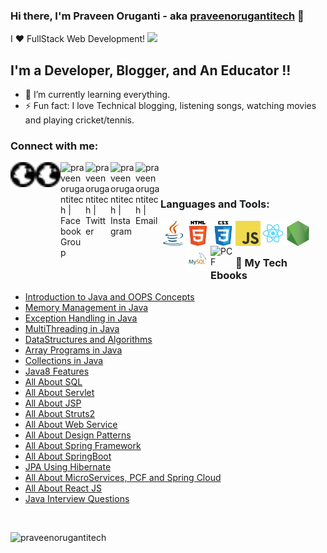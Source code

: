 
### Hi there, I'm Praveen Oruganti - aka [praveenorugantitech][linktree] 👋

I ❤️ FullStack Web Development! <img height="64px" src="https://raw.githubusercontent.com/praveenorugantitech/praveenorugantitech/master/images/Developer.gif">

## I'm a Developer, Blogger, and An Educator !!
- 🔭 I’m currently learning everything. 
- ⚡ Fun fact: I love Technical blogging, listening songs, watching movies and playing cricket/tennis.


### Connect with me:

[<img align="left" alt="praveenorugantitech| Linktree" width="40px" src="https://raw.githubusercontent.com/iconic/open-iconic/master/svg/globe.svg" />][linktree]
[<img align="left" alt="praveenorugantitech| Blog" width="40px" src="https://raw.githubusercontent.com/iconic/open-iconic/master/svg/globe.svg" />][website]
[<img align="left" alt="praveenorugantitech | Facebook Group" width="40px" src="https://cdn.jsdelivr.net/npm/simple-icons@v3/icons/facebook.svg" />][facebookgroup]
[<img align="left" alt="praveenorugantitech | Twitter" width="40px" src="https://cdn.jsdelivr.net/npm/simple-icons@v3/icons/twitter.svg" />][twitter]
[<img align="left" alt="praveenorugantitech | Instagram" width="40px" src="https://cdn.jsdelivr.net/npm/simple-icons@v3/icons/instagram.svg" />][instagram]
[<img align="left" alt="praveenorugantitech | Email" width="40px" src="https://cdn.jsdelivr.net/npm/simple-icons@v3/icons/gmail.svg" />][email]

<br/><br/>

### Languages and Tools:

<img align="left" alt="JAVA" width="40px" src="https://raw.githubusercontent.com/github/explore/80688e429a7d4ef2fca1e82350fe8e3517d3494d/topics/java/java.png" />
<img align="left" alt="HTML5" width="40px" src="https://raw.githubusercontent.com/github/explore/80688e429a7d4ef2fca1e82350fe8e3517d3494d/topics/html/html.png" />
<img align="left" alt="CSS3" width="40px" src="https://raw.githubusercontent.com/github/explore/80688e429a7d4ef2fca1e82350fe8e3517d3494d/topics/css/css.png" />
<img align="left" alt="JavaScript" width="40px" src="https://raw.githubusercontent.com/github/explore/80688e429a7d4ef2fca1e82350fe8e3517d3494d/topics/javascript/javascript.png" />
<img align="left" alt="React" width="40px" src="https://raw.githubusercontent.com/github/explore/80688e429a7d4ef2fca1e82350fe8e3517d3494d/topics/react/react.png" />
<img align="left" alt="Node.js" width="40px" src="https://raw.githubusercontent.com/github/explore/80688e429a7d4ef2fca1e82350fe8e3517d3494d/topics/nodejs/nodejs.png" />
<img align="left" alt="MySQL" width="40px" src="https://raw.githubusercontent.com/github/explore/80688e429a7d4ef2fca1e82350fe8e3517d3494d/topics/mysql/mysql.png" />
<img align="left" alt="PCF" width="40px" src="https://avatars2.githubusercontent.com/u/5497370?s=200&v=4" />

<br/><br/>


### 📕 My Tech Ebooks
- [Introduction to Java and OOPS Concepts](https://github.com/praveenorugantitech/praveenorugantitech-ebooks/raw/master/Java%20Introduction_OOPS%20Concepts.pdf)
- [Memory Management in Java](https://github.com/praveenorugantitech/praveenorugantitech-ebooks/raw/master/Java%20Memory%20Management.pdf)
- [Exception Handling in Java](https://github.com/praveenorugantitech/praveenorugantitech-ebooks/raw/master/Java%20Exception%20Handling.pdf)
- [MultiThreading in Java](https://github.com/praveenorugantitech/praveenorugantitech-ebooks/raw/master/Java%20MultiThreading.pdf)
- [DataStructures and Algorithms](https://github.com/praveenorugantitech/praveenorugantitech-ebooks/raw/master/DataStructures_Algorithms.pdf)
- [Array Programs in Java](https://github.com/praveenorugantitech/praveenorugantitech-ebooks/raw/master/Java%20Array%20Programs.pdf)
- [Collections in Java](https://github.com/praveenorugantitech/praveenorugantitech-ebooks/raw/master/Java%20Collections.pdf)
- [Java8 Features](https://github.com/praveenorugantitech/praveenorugantitech-ebooks/raw/master/Java8%20Features.pdf)
- [All About SQL](https://github.com/praveenorugantitech/praveenorugantitech-ebooks/raw/master/SQL.pdf)
- [All About Servlet](https://github.com/praveenorugantitech/praveenorugantitech-ebooks/raw/master/Servlet.pdf)
- [All About JSP](https://github.com/praveenorugantitech/praveenorugantitech-ebooks/raw/master/JSP.pdf)
- [All About Struts2](https://github.com/praveenorugantitech/praveenorugantitech-ebooks/raw/master/Struts2.pdf)
- [All About Web Service](https://github.com/praveenorugantitech/praveenorugantitech-ebooks/raw/master/Web%20Service.pdf)
- [All About Design Patterns](https://github.com/praveenorugantitech/praveenorugantitech-ebooks/raw/master/Design%20Patterns.pdf)
- [All About Spring Framework](https://github.com/praveenorugantitech/praveenorugantitech-ebooks/raw/master/Spring%20Framework.pdf)
- [All About SpringBoot](https://github.com/praveenorugantitech/praveenorugantitech-ebooks/raw/master/SpringBoot.pdf)
- [JPA Using Hibernate](https://github.com/praveenorugantitech/praveenorugantitech-ebooks/raw/master/JPAUsingHibernate.pdf)
- [All About MicroServices, PCF and Spring Cloud](https://github.com/praveenorugantitech/praveenorugantitech-ebooks/raw/master/MicroServices_PCF_Spring%20Cloud.pdf)
- [All About React JS](https://github.com/praveenorugantitech/praveenorugantitech-ebooks/raw/master/React%20JS.pdf)
- [Java Interview Questions](https://github.com/praveenorugantitech/praveenorugantitech-ebooks/raw/master/Java%20Interview%20Questions.pdf)

[linktree]: https://linktr.ee/praveenoruganti
[website]: https://praveenorugantitech.blogspot.com
[twitter]: https://mobile.twitter.com/praveenoruganti
[facebookgroup]: https://www.facebook.com/groups/praveenorugantitech
[instagram]: https://instagram.com/praveenorugantitech
[email]: mailto:praveenorugantitech@gmail.com

<br/>

<p>
<img align="left" src="https://github-readme-stats.vercel.app/api/top-langs?username=praveenorugantitech&show_icons=true&locale=en&layout=compact" alt="praveenorugantitech" />
</p>